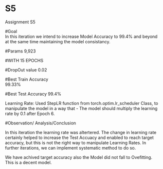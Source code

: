 # S5
Assignment S5


#Goal	
In this iteration we intend to increase Model Accuracy to 99.4% and beyond at the same time maintaining the model consistancy.

#Params	
9,923

#WITH 15 EPOCHS

#DropOut value
0.02

#Best Train Accuracy	
99.33%

#Best Test Accuracy	
99.4%

Learning Rate:
Used StepLR function from torch.optim.lr_scheduler Class, to manipulate the model in a way that - The model should multiply the learning 
rate by 0.1 after Epoch 6.

#Observation/ Analysis/Conclusion	

In this iteration the learning rate was altertered. The change in learning rate certainly helped to increase the Test Accuacy and enabled to 
reach target accuracy, but this is not the right way to manipulate Learning Rates.
In further iterations, we can implement systematic method to do so.

We have achived target accuracy also the Model did not fall to Ovefitting.
This is a decent model.
